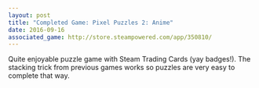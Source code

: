 ```yaml
---
layout: post
title: "Completed Game: Pixel Puzzles 2: Anime"
date: 2016-09-16
associated_game: http://store.steampowered.com/app/350810/
---
```


Quite enjoyable puzzle game with Steam Trading Cards (yay badges!).
The stacking trick from previous games works so puzzles are very easy to complete that way.